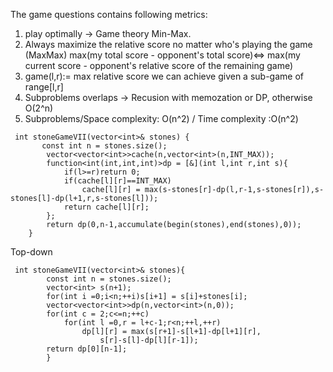 The game questions contains following metrics:
1. play optimally -> Game theory Min-Max.
2. Always maximize the relative score no matter who's playing the game (MaxMax)
	max(my total score - opponent's total score)<=>
	max(my current score - opponent's relative score of the remaining game)
3. game(l,r):= max relative score we can achieve given a sub-game of range[l,r]
4. Subproblems overlaps -> Recusion with memozation or DP, otherwise O(2^n)
5. Subproblems/Space complexity: O(n^2) / Time complexity :O(n^2)
```
 int stoneGameVII(vector<int>& stones) {
       const int n = stones.size();
        vector<vector<int>>cache(n,vector<int>(n,INT_MAX));
        function<int(int,int,int)>dp = [&](int l,int r,int s){
            if(l>=r)return 0;
            if(cache[l][r]==INT_MAX)
                cache[l][r] = max(s-stones[r]-dp(l,r-1,s-stones[r]),s-stones[l]-dp(l+1,r,s-stones[l]));
            return cache[l][r];
        };
        return dp(0,n-1,accumulate(begin(stones),end(stones),0));
    }
```
Top-down
```
 int stoneGameVII(vector<int>& stones){
        const int n = stones.size();
        vector<int> s(n+1);
        for(int i =0;i<n;++i)s[i+1] = s[i]+stones[i];
        vector<vector<int>>dp(n,vector<int>(n,0));
        for(int c = 2;c<=n;++c)
            for(int l =0,r = l+c-1;r<n;++l,++r)
	            dp[l][r] = max(s[r+1]-s[l+1]-dp[l+1][r],
					s[r]-s[l]-dp[l][r-1]);
        return dp[0][n-1];
        }
```

